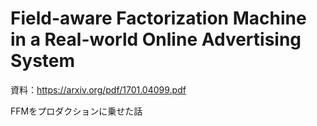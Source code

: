 # Field-aware Factorization Machine in a Real-world Online Advertising System

資料：https://arxiv.org/pdf/1701.04099.pdf

FFMをプロダクションに乗せた話

